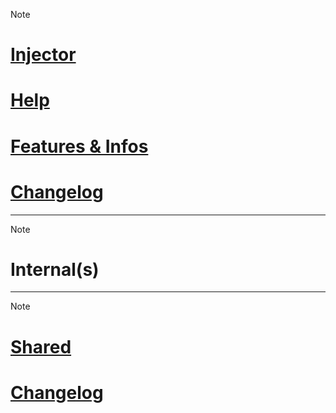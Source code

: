 > [!note]
> # [Injector](injector/) 
> # [Help](injector/help.md)
>
> # [Features & Infos](injector/info.md)
>
> # [Changelog](injector/changelog.md) 





**************
> [!note]
> # Internal(s)





**************
> [!note]
> # [Shared](shared/)

# [Changelog](shared/Changelog.md)
